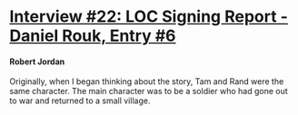 # [Interview #22: LOC Signing Report - Daniel Rouk, Entry #6](https://www.theoryland.com/intvmain.php?i=22#6)

#### Robert Jordan

Originally, when I began thinking about the story, Tam and Rand were the same character. The main character was to be a soldier who had gone out to war and returned to a small village.

